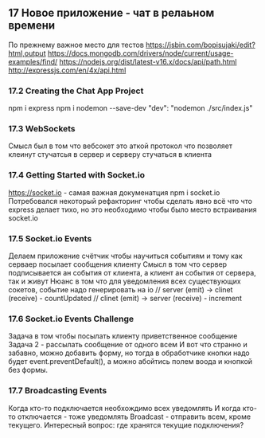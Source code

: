 ## 17 Новое приложение - чат в релаьном времени

По прежнему важное место для тестов 
https://jsbin.com/bopisujaki/edit?html,output
https://docs.mongodb.com/drivers/node/current/usage-examples/find/
https://nodejs.org/dist/latest-v16.x/docs/api/path.html
http://expressjs.com/en/4x/api.html

### 17.2 Creating the Chat App Project
npm i express
npm i nodemon --save-dev
"dev": "nodemon ./src/index.js"

### 17.3 WebSockets
Смысл был в том что вебсокет это аткой протокол что позволяет клеинут стучатсья в сервер и серверу стучаться в клиента

### 17.4 Getting Started with Socket.io
https://socket.io - самая важная докуменатция
npm i socket.io
Потребовался некоторый рефакторинг чтобы сделать явно всё что что express делает тихо, но это необходимо чтобы было место встраивания socket.io

### 17.5 Socket.io Events
Делаем приложение счётчик чтобы научиться событиям и тому как серваер посылает сообщения клиенту
Смысл в том что сервер подписывается ан события от клиента, а клиент ан события от сервера, так и живут
Нюанс в том что для уведомления всех существующих сокетов, событие надо генерировать на io
// server (emit) -> clinet (receive) - countUpdated
// clinet (emit) -> server (receive) - increment

### 17.6 Socket.io Events Challenge
Задача в том чтобы посылать клиенту приветственное сообщение
Задача 2 - рассылать сообщение от одного всем
И вот что странно и забавно, можно добавить форму, но тогда в обработчике кнопки надо будет event.preventDefault(), а можно абойтись полем воода и кнопкой без формы.

### 17.7 Broadcasting Events
Когда кто-то подключается необхождимо всех уведомлять
И когда кто-то отключается - тоже уведомлять
Broadcast - отправить всем, кроме текущего.
Интересный вопрос: где хранятся текущие подключения?